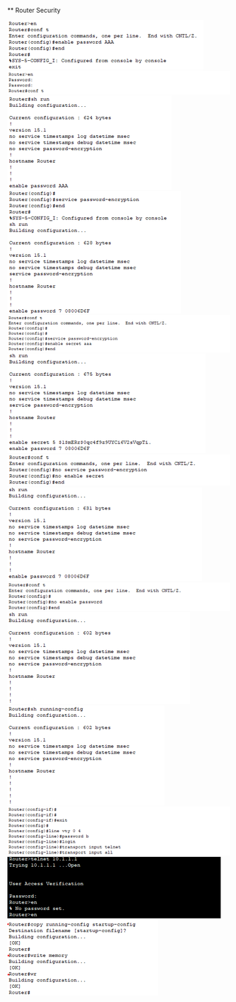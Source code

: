 ** Router Security 

![image break](../../Pictur/step4/passwd-1.png) <br>
![image break](../../Pictur/step4/passwd-2.png) <br>
![image break](../../Pictur/step4/passwd-3.png) <br>
![image break](../../Pictur/step4/passwd-4.png) <br>
![image break](../../Pictur/step4/passwd-5.png) <br>
![image break](../../Pictur/step4/passwd-6.png) <br>
![image break](../../Pictur/step4/passwd-7.png) <br>
![image break](../../Pictur/step4/passwd-8.png) <br>
![image break](../../Pictur/step4/passwd-9.png) <br>
![image break](../../Pictur/step4/passwd-10.png) <br>
![image break](../../Pictur/step4/passwd-11.png) <br>
![image break](../../Pictur/step4/passwd-12.png) <br>
![image break](../../Pictur/step4/passwd-13.png) <br>
![image break](../../Pictur/step4/passwd-14.png) <br>


